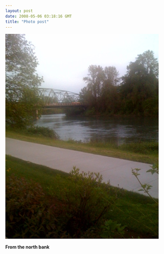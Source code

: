 ```yaml
---
layout: post
date: 2008-05-06 03:18:16 GMT
title: "Photo post"
---
```

![travisj](/images/f149e4467027f6196473583994a3ab33760ed7b4448837d5d4e61d6e80e129d5.jpg)

<b>From the north bank</b>